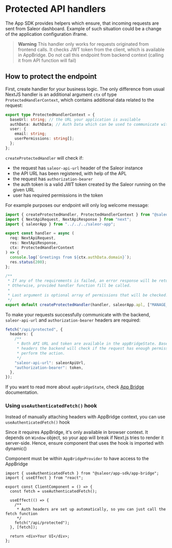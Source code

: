 # Protected API handlers

The App SDK provides helpers which ensure, that incoming requests are sent from Saleor dashboard.
Example of such situation could be a change of the application configuration iframe.

> **Warning**
> This handler only works for requests originated from frontend calls. It checks JWT token from the client, which is available
> in AppBridge. Do not call this endpoint from backend context (calling it from API function will fail)

## How to protect the endpoint

First, create handler for your business logic. The only difference from usual NextJS handler is an additional argument `ctx` of type `ProtectedHandlerContext`, which contains additional data related to the request:

```typescript
export type ProtectedHandlerContext = {
  baseUrl: string; // the URL your application is available
  authData: AuthData; // Auth Data which can be used to communicate with the Saleor API
  user: {
    email: string;
    userPermissions: string[];
  };
};
```

`createProtectedHandler` will check if:

- the request has `saleor-api-url` header of the Saleor instance
- the API URL has been registered, with help of the APL
- the request has `authorization-bearer`
- the auth token is a valid JWT token created by the Saleor running on the given URL
- user has required permissions in the token

For example purposes our endpoint will only log welcome message:

```typescript
import { createProtectedHandler, ProtectedHandlerContext } from "@saleor/app-sdk/handlers/next";
import { NextApiRequest, NextApiResponse } from "next";
import { saleorApp } from "../../../saleor-app";

export const handler = async (
  req: NextApiRequest,
  res: NextApiResponse,
  ctx: ProtectedHandlerContext
) => {
  console.log(`Greetings from ${ctx.authData.domain}`);
  res.status(200);
};

/**
 * If any of the requirements is failed, an error response will be returned.
 * Otherwise, provided handler function fill be called.
 *
 * Last argument is optional array of permissions that will be checked. If user doesn't have them, will return 401 before handler is called
 */
export default createProtectedHandler(handler, saleorApp.apl, ["MANAGE_ORDERS"]);
```

To make your requests successfully communicate with the backend, `saleor-api-url` and `authorization-bearer` headers are required:

```typescript
fetch("/api/protected", {
  headers: {
    /**
     * Both API URL and token are available in the appBridgeState. Based on those
     * headers the backend will check if the request has enough permissions to
     * perform the action.
     */
    "saleor-api-url": saleorApiUrl,
    "authorization-bearer": token,
  },
});
```

If you want to read more about `appBridgeState`, check [App Bridge](./app-bridge.md) documentation.

### Using `useAuthenticatedFetch()` hook

Instead of manually attaching headers with AppBridge context, you can use `useAuthenticatedFetch()` hook

Since it requires AppBridge, it's only available in browser context. It depends on `Window` object,
so your app will break if Next.js tries to render it server-side. Hence, ensure component that uses the hook is imported with dynamic()

Component must be within `AppBridgeProvider` to have access to the AppBridge

```tsx
import { useAuthenticatedFetch } from "@saleor/app-sdk/app-bridge";
import { useEffect } from "react";

export const ClientComponent = () => {
  const fetch = useAuthenticatedFetch();

  useEffect(() => {
    /**
     * Auth headers are set up automatically, so you can just call the fetch function
     */
    fetch("/api/protected");
  }, [fetch]);

  return <div>Your UI</div>;
};
```
